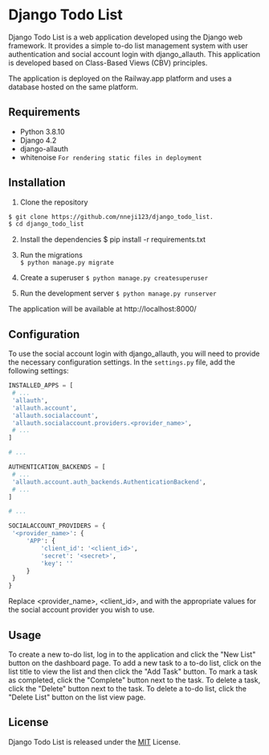 # Django Todo List

Django Todo List is a web application developed using the Django web framework. It provides a simple to-do list management system with user authentication and social account login with django_allauth. This application is developed based on Class-Based Views (CBV) principles.

The application is deployed on the Railway.app platform and uses a database hosted on the same platform.

## Requirements

- Python 3.8.10
- Django 4.2
- django-allauth
- whitenoise `For rendering static files in deployment`

## Installation

1. Clone the repository


```bash
$ git clone https://github.com/nneji123/django_todo_list.
$ cd django_todo_list
```

2. Install the dependencies
$ pip install -r requirements.txt


3. Run the migrations  
`$ python manage.py migrate`

4. Create a superuser
`$ python manage.py createsuperuser`


5. Run the development server
`$ python manage.py runserver`


The application will be available at http://localhost:8000/

## Configuration

To use the social account login with django_allauth, you will need to provide the necessary configuration settings. In the `settings.py` file, add the following settings:

```python
INSTALLED_APPS = [
 # ...
 'allauth',
 'allauth.account',
 'allauth.socialaccount',
 'allauth.socialaccount.providers.<provider_name>',
 # ...
]

# ...

AUTHENTICATION_BACKENDS = [
 # ...
 'allauth.account.auth_backends.AuthenticationBackend',
 # ...
]

# ...

SOCIALACCOUNT_PROVIDERS = {
 '<provider_name>': {
     'APP': {
         'client_id': '<client_id>',
         'secret': '<secret>',
         'key': ''
     }
 }
}
```

Replace <provider_name>, <client_id>, and <secret> with the appropriate values for the social account provider you wish to use.

## Usage
To create a new to-do list, log in to the application and click the "New List" button on the dashboard page.
To add a new task to a to-do list, click on the list title to view the list and then click the "Add Task" button.
To mark a task as completed, click the "Complete" button next to the task.
To delete a task, click the "Delete" button next to the task.
To delete a to-do list, click the "Delete List" button on the list view page.

## License
Django Todo List is released under the [MIT](./LICENSE.md) License.